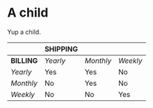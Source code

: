 # A child

Yup a child.

<table class="table table-bordered">
<thead>
<tr>
<th></th>
<th><strong>SHIPPING</strong></th>
<th></th>
<th></th>
</tr>
</thead>

<tbody>
<tr>
<td><strong>BILLING</strong></td>
<td><em>Yearly</em></td>
<td><em>Monthly</em></td>
<td><em>Weekly</em></td>
</tr>
<tr>
<td><em>Yearly</em></td>
<td>Yes</td>
<td>Yes</td>
<td>No</td>
</tr>
<tr>
<td><em>Monthly</em></td>
<td>No</td>
<td>Yes</td>
<td>No</td>
</tr>
<tr>
<td><em>Weekly</em></td>
<td>No</td>
<td>No</td>
<td>Yes</td>
</tr>
</tbody>
</table>
